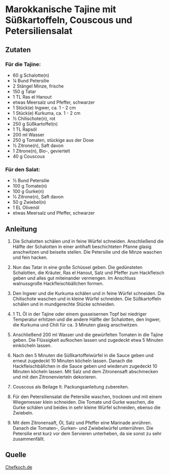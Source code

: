 # Marokkanische Tajine mit Süßkartoffeln, Couscous und Petersiliensalat

## Zutaten

### Für die Tajine:

+ 60 g Schalotte(n)
+ ¼ Bund Petersilie
+ 2 Stängel Minze, frische
+ 150 g Tatar
+ 1 TL Ras el Hanout
+ etwas Meersalz und Pfeffer, schwarzer
+ 1 Stück(e) Ingwer, ca. 1 - 2 cm
+ 1 Stück(e) Kurkuma, ca. 1 - 2 cm
+  ½ Chilischote(n), rot
+ 250 g Süßkartoffel(n)
+ 1 TL Rapsöl
+ 200 ml Wasser
+ 250 g Tomaten, stückige aus der Dose
+ ½ Zitrone(n), Saft davon
+ 1 Zitrone(n), Bio-, geviertelt
+ 40 g Couscous

### Für den Salat:

+ ½ Bund Petersilie
+ 100 g Tomate(n)
+ 100 g Gurke(n)
+ ½ Zitrone(n), Saft davon
+ 50 g Zwiebel(n)
+ 1 EL Olivenöl
+ etwas Meersalz und Pfeffer, schwarzer

## Anleitung

1. Die Schalotten schälen und in feine Würfel schneiden. Anschließend die Hälfte
   der Schalotten in einer antihaft beschichteten Pfanne glasig anschwitzen und
   beiseite stellen. Die Petersilie und die Minze waschen und fein hacken.

2. Nun das Tatar in eine große Schüssel geben. Die gedünsteten Schalotten, die
   Kräuter, Ras el Hanout, Salz und Pfeffer zum Hackfleisch geben und alles gut
   miteinander vermengen. Im Anschluss walnussgroße Hackfleischbällchen formen.

3. Den Ingwer und die Kurkuma schälen und in feine Würfel schneiden. Die
   Chilischote waschen und in kleine Würfel schneiden. Die Süßkartoffeln schälen
   und in mundgerechte Stücke schneiden.

4. 1 TL Öl in der Tajine oder einem gusseisernen Topf bei niedriger Temperatur
   erhitzen und die andere Hälfte der Schalotten, den Ingwer, die Kurkuma und
   Chili für ca. 3 Minuten glasig anschwitzen.

5. Anschließend 200 ml Wasser und die gewürfelten Tomaten in die Tajine geben.
   Die Flüssigkeit aufkochen lassen und zugedeckt etwa 5 Minuten einköcheln
   lassen.

6. Nach den 5 Minuten die Süßkartoffelwürfel in die Sauce geben und erneut
   zugedeckt 10 Minuten köcheln lassen. Danach die Hackfleischbällchen in die
   Sauce geben und wiederum zugedeckt 10 Minuten köcheln lassen. Mit Salz und
   dem Zitronensaft abschmecken und mit den Zitronenvierteln dekorieren.

7. Couscous als Beilage lt. Packungsanleitung zubereiten.

8. Für den Petersiliensalat die Petersilie waschen, trocknen und mit einem
   Wiegemesser klein schneiden. Die Tomate und Gurke waschen, die Gurke schälen
   und beides in sehr kleine Würfel schneiden, ebenso die Zwiebeln.

9. Mit dem Zitronensaft, Öl, Salz und Pfeffer eine Marinade anrühren. Danach die
   Tomaten-, Gurken- und Zwiebelwürfel unterrühren. Die Petersilie erst kurz vor
   dem Servieren unterheben, da sie sonst zu sehr zusammenfällt.

## Quelle

[Chefkoch.de](https://www.chefkoch.de/rezepte/3501361521635821/Marokkanische-Tajine-mit-Suesskartoffeln-Couscous-und-Petersiliensalat.html)
